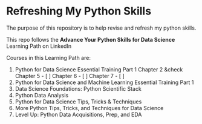# Refreshing My Python Skills
The purpose of this repository is to help revise and refresh my python skills.

This repo follows the **Advance Your Python Skills for Data Science** Learning Path on LinkedIn

Courses in this Learning Path are:
1. Python for Data Science Essential Training Part 1
   Chapter 2 &check
   Chapter 5 - [ ]
   Chapter 6 - [ ]
   Chapter 7 - [ ]
2. Python for Data Science and Machine Learning Essential Training Part 1
3. Data Science Foundations: Python Scientific Stack
4. Python Data Analysis
5. Python for Data Science Tips, Tricks & Techniques
6. More Python Tips, Tricks, and Techniques for Data Science
7. Level Up: Python Data Acquisitions, Prep, and EDA


